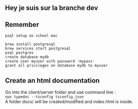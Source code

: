 ## Hey je suis sur la branche dev

## Remember
`psql setup on school mac`  

`brew install postgresql`  
`brew services start postgresql`  
`psql postgres`  
`create database mydb`  
`create user myuser with password 'mypass'`  
`grant all privileges on database mydb to myuser`  
  
## Create an html documentation  
Go into the client/server folder and use command line :   
`npx typedoc --tsconfig tsconfig.json`   
A folder docs/ will be created/modified and index.html is inside.